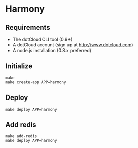 # Harmony

## Requirements

* The dotCloud CLI tool (0.9+)
* A dotCloud account (sign up at http://www.dotcloud.com)
* A node.js installation (0.8.x preferred)

## Initialize

    make
    make create-app APP=harmony

## Deploy

    make deploy APP=harmony

## Add redis

    make add-redis
    make deploy APP=harmony